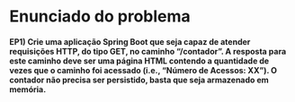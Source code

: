 <h1> Enunciado do problema </h1>
<h4>
<b>EP1) Crie uma aplicação Spring Boot que seja capaz de atender requisições HTTP, do tipo GET, no caminho “/contador”. A resposta para este caminho deve ser uma página HTML contendo a quantidade de vezes que o caminho foi acessado (i.e., “Número de Acessos: XX”). O contador não precisa ser persistido, basta que seja armazenado em memória.<br/>
</b>
</h4>

